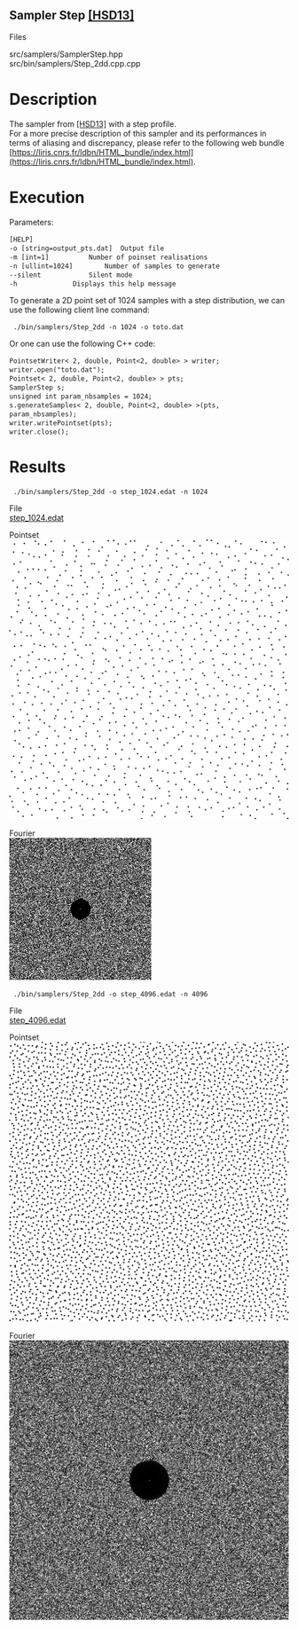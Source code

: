 Sampler Step [[HSD13]](http://kops.uni-konstanz.de/bitstream/handle/123456789/24358/Heck_243584.pdf%3Bjsessionid%3D6A7E6EFBFF35CDC5C5F8EBB5928C44F8?sequence%3D2)
-------------------------------------------------------------------------------------------------------------------------------------------------------------------

Files

src/samplers/SamplerStep.hpp  
src/bin/samplers/Step_2dd.cpp.cpp

Description
===========

The sampler from [[HSD13]](http://kops.uni-konstanz.de/bitstream/handle/123456789/24358/Heck_243584.pdf%3Bjsessionid%3D6A7E6EFBFF35CDC5C5F8EBB5928C44F8?sequence%3D2) with a step profile.  
For a more precise description of this sampler and its performances in terms of aliasing and discrepancy, please refer to the following web bundle [https://liris.cnrs.fr/ldbn/HTML_bundle/index.html](https://liris.cnrs.fr/ldbn/HTML_bundle/index.html).

Execution
=========

Parameters:  

	[HELP]
	-o [string=output_pts.dat]	Output file
	-m [int=1]			Number of poinset realisations
	-n [ullint=1024]		Number of samples to generate
	--silent 			Silent mode
	-h 				Displays this help message
			

To generate a 2D point set of 1024 samples with a step distribution, we can use the following client line command:

     ./bin/samplers/Step_2dd -n 1024 -o toto.dat 

Or one can use the following C++ code:

    
    PointsetWriter< 2, double, Point<2, double> > writer;
    writer.open("toto.dat");
    Pointset< 2, double, Point<2, double> > pts;
    SamplerStep s;
    unsigned int param_nbsamples = 1024;
    s.generateSamples< 2, double, Point<2, double> >(pts, param_nbsamples);
    writer.writePointset(pts);
    writer.close();
    			

Results
=======

     ./bin/samplers/Step_2dd -o step_1024.edat -n 1024 

File  
[step_1024.edat](data/step/step_1024.edat)

Pointset  
[![](data/step/step_1024.png)](data/step/step_1024.png)

Fourier  
[![](data/step/step_1024_fourier.png)](data/step/step_1024_fourier.png)

     ./bin/samplers/Step_2dd -o step_4096.edat -n 4096 

File  
[step_4096.edat](data/step/step_4096.edat)

Pointset  
[![](data/step/step_4096.png)](data/step/step_4096.png)

Fourier  
[![](data/step/step_4096_fourier.png)](data/step/step_4096_fourier.png)
